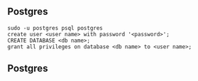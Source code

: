 ## Postgres
```
sudo -u postgres psql postgres
create user <user name> with password '<password>';
CREATE DATABASE <db name>;
grant all privileges on database <db name> to <user name>;
```

## Postgres
